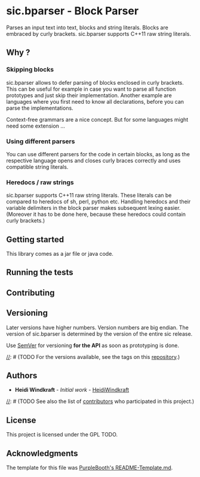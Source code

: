 # sic.bparser - Block Parser

Parses an input text into text, blocks and string literals.
Blocks are embraced by curly brackets.
sic.bparser supports C++11 raw string literals.

## Why ?
[//]: # (TODO Explain for what it can be used)

### Skipping blocks
sic.bparser allows to defer parsing of blocks enclosed in curly brackets.
This can be useful for example in case you want to parse all function prototypes and just skip their implementation.
Another example are languages where you first need to know all declarations, before you can parse the implementations.

Context-free grammars are a nice concept. But for some languages might need some extension ...

### Using different parsers
You can use different parsers for the code in certain blocks, as long as the respective language
opens and closes curly braces correctly and uses compatible string literals.

### Heredocs / raw strings
sic.bparser supports C++11 raw string literals.
These literals can be compared to heredocs of sh, perl, python etc.
Handling heredocs and their variable delimiters in the block parser makes subsequent lexing easier.
(Moreover it has to be done here, because these heredocs could contain curly brackets.)

## Getting started

This library comes as a jar file or java code.

[//]: # (TODO path to jar release file)

## Running the tests

[//]: # (TODO test automation)


## Contributing

[//]: # (TODO CONTRIBUTING.md)

## Versioning

Later versions have higher numbers.
Version numbers are big endian.
The version of sic.bparser is determined by the version of the entire sic release.

Use [SemVer](http://semver.org/) for versioning **for the API** as soon as prototyping is done.

[//]: # (TODO For the versions available, see the tags on this [repository](https://github.com/your/project/tags).)

## Authors

* **Heidi Windkraft** - *Initial work* - [HeidiWindkraft](https://github.com/HeidiWindkraft)

[//]: # (TODO See also the list of [contributors](https://github.com/your/project/contributors) who participated in this project.)

## License

This project is licensed under the GPL TODO.

## Acknowledgments

The template for this file was [PurpleBooth's README-Template.md](https://gist.github.com/PurpleBooth/109311bb0361f32d87a2).

